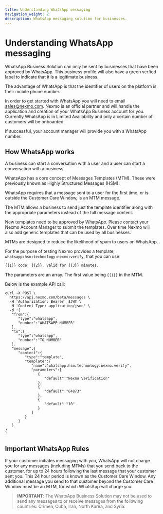 ```yaml
---
title: Understanding WhatsApp messaging
navigation_weight: 2
description: WhatsApp messaging solution for businesses.
---
```


# Understanding WhatsApp messaging

WhatsApp Business Solution can only be sent by businesses that have been approved by WhatsApp. This business profile will also have a green verfied label to indicate that it is a legitimate business.

The advantage of WhatsApp is that the identifier of users on the platform is their mobile phone number.

In order to get started with WhatsApp you will need to email [sales@nexmo.com](mailto:sales@nexmo.com). Nexmo is an official partner and will handle the application and creation of your WhatsApp Business account for you. Currently WhatsApp is in Limited Availability and only a certain number of customers will be onboarded.

If successful, your account manager will provide you with a WhatsApp number.

## How WhatsApp works

A business can start a conversation with a user and a user can start a conversation with a business.

WhatsApp has a core concept of Messages Templates (MTM). These were previously known as Highly Structured Messages (HSM).

WhatsApp requires that a message sent to a user for the first time, or is outside the Customer Care Window, is an MTM message.

The MTM allows a business to send just the template identifier along with the appropriate parameters instead of the full message content.

New templates need to be approved by WhatsApp. Please contact your Nexmo Account Manager to submit the templates. Over time Nexmo will also add generic templates that can be used by all businesses.

MTMs are designed to reduce the likelihood of spam to users on WhatsApp.

For the purpose of testing Nexmo provides a template, `whatsapp:hsm:technology:nexmo:verify`, that you can use:

``` bash
{{1}} code: {{2}}. Valid for {{3}} minutes.
```

The parameters are an array. The first value being `{{1}}` in the MTM.

Below is the example API call:

```
curl -X POST \
  https://api.nexmo.com/beta/messages \
  -H 'Authorization: Bearer' $JWT \
  -H 'Content-Type: application/json' \
  -d '{
   "from":{
      "type":"whatsapp",
      "number":"WHATSAPP_NUMBER"
   },
   "to":{
      "type":"whatsapp",
      "number":"TO_NUMBER"
   },
   "message":{
      "content":{
         "type":"template",
         "template":{
            "name":"whatsapp:hsm:technology:nexmo:verify",
            "parameters":[
               {
                  "default":"Nexmo Verification"
               },
               {
                  "default":"64873"
               },
               {
                  "default":"10"
               }
            ]
         }
      }
   }
}
'
```

## Important WhatsApp Rules

If your customer initiates messaging with you, WhatsApp will not charge you for any messages (including MTMs) that you send back to the customer, for up to 24 hours following the last message that your customer sent you. This 24 hour period is known as the Customer Care Window. Any additional message you send to that customer beyond the Customer Care Window must be an MTM, for which WhatsApp will charge you.

> **IMPORTANT**: The WhatsApp Business Solution may not be used to send any messages to or receive messages from the following countries: Crimea, Cuba, Iran, North Korea, and Syria.

